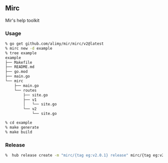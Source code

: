 ## Mirc
Mir's help toolkit

### Usage
```bash
% go get github.com/alimy/mir/mirc/v2@latest
% mirc new -d example
% tree example
example
├── Makefile
├── README.md
├── go.mod
├── main.go
└── mirc
    ├── main.go
    └── routes
        ├── site.go
        ├── v1
        │   └── site.go
        └── v2
            └── site.go

% cd example
% make generate
% make build
```

### Release
```bash
%  hub release create -m "mirc/{tag eg:v2.0.1} release" mirc/{tag eg:v2.0.1}
```
